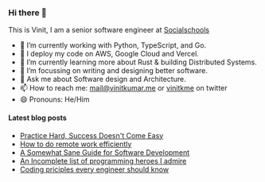 ### Hi there 👋

This is Vinit, I am a senior software engineer at [Socialschools](https://github.com/socialschools)

- 🔭 I’m currently working with Python, TypeScript,  and Go.
- 🚢 I deploy my code on AWS, Google Cloud and Vercel.
- 🌱 I’m currently learning more about Rust & building Distributed Systems.
- 👯 I’m focussing on writing and designing better software.
- 💬 Ask me about Software design and Architecture.
- 📫 How to reach me: mail@vinitkumar.me or [vinitkme](twitter.com/vinitkme) on twitter
- 😄 Pronouns: He/Him

#### Latest blog posts

- [Practice Hard, Success Doesn't Come Easy](https://vinitkumar.me/practice-is-a-must/)
- [How to do remote work efficiently](https://vinitkumar.me/how-to-remote/)
- [A Somewhat Sane Guide for Software Development](https://vinitkumar.me/development-practises/)
- [An Incomplete list of programming heroes I admire](https://vinitkumar.me/programming-heroes/)
- [Coding priciples every engineer should know](https://vinitkumar.me/2019-04-08-cross-post-coding-principles-every-engineer-should-know/)
